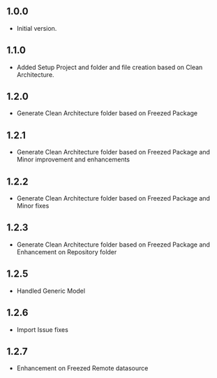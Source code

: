 ## 1.0.0
- Initial version.

## 1.1.0
- Added Setup Project and folder and file creation based on Clean Architecture.

## 1.2.0
- Generate Clean Architecture folder based on Freezed Package

## 1.2.1
- Generate Clean Architecture folder based on Freezed Package and Minor improvement and enhancements

## 1.2.2
- Generate Clean Architecture folder based on Freezed Package and Minor fixes

## 1.2.3
- Generate Clean Architecture folder based on Freezed Package and Enhancement on Repository folder

## 1.2.5
- Handled Generic Model

## 1.2.6
- Import Issue fixes

## 1.2.7
- Enhancement on Freezed Remote datasource
